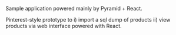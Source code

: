 Sample application powered mainly by Pyramid + React.

Pinterest-style prototype to i) import a sql dump of products ii) view products via web interface powered with React.
